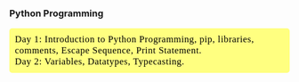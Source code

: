 ### Python Programming
<div style="color:white;
           display:fill;
           border-radius:5px;
           background-color:#ffff80;
           font-size:120%;
           font-family:Verdana;
           letter-spacing:0.6px">
        <p style="padding: 10px;
              color:black;">
          Day 1: Introduction to Python Programming, pip, libraries, comments, Escape Sequence, Print Statement.<br>
          Day 2: Variables, Datatypes, Typecasting.
         </p>
</div>
